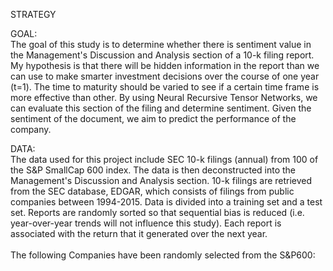 STRATEGY

GOAL:<br>
The goal of this study is to determine whether there is sentiment value in the Management's Discussion and Analysis section of a 10-k filing report.  My hypothesis is that there will be hidden information in the report than we can use to make smarter investment decisions over the course of one year (t=1). The time to maturity should be varied to see if a certain time frame is more effective than other.  By using Neural Recursive Tensor Networks, we can evaluate this section of the filing and determine sentiment. Given the sentiment of the document, we aim to predict the performance of the company.

DATA:<br>
The data used for this project include SEC 10-k filings (annual) from 100 of the S&P SmallCap 600 index. The data is then deconstructed into the Management's Discussion and Analysis section. 10-k filings are retrieved from the SEC database, EDGAR, which consists of filings from public companies between 1994-2015.  Data is divided into a training set and a test set. Reports are randomly sorted so that sequential bias is reduced (i.e. year-over-year trends will not influence this study).  Each report is associated with the return that it generated over the next year.  
<br>
The following Companies have been randomly selected from the S&P600:
